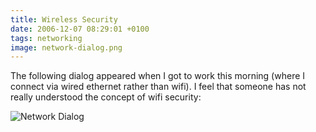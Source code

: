 ```yaml
---
title: Wireless Security
date: 2006-12-07 08:29:01 +0100
tags: networking
image: network-dialog.png
---
```


The following dialog appeared when I got to work this morning (where I connect via wired ethernet rather than wifi). I feel that someone has not really understood the concept of wifi security:

![Network Dialog](/images/posts/2006/12/network-dialog.png)
